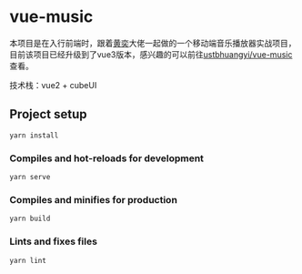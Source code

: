 # vue-music

本项目是在入行前端时，跟着[黄奕](https://github.com/ustbhuangyi)大佬一起做的一个移动端音乐播放器实战项目，目前该项目已经升级到了vue3版本，感兴趣的可以前往[ustbhuangyi/vue-music](https://github.com/ustbhuangyi/vue-music)查看。

技术栈：vue2 + cubeUI

## Project setup
```
yarn install
```

### Compiles and hot-reloads for development
```
yarn serve
```

### Compiles and minifies for production
```
yarn build
```

### Lints and fixes files
```
yarn lint
```
